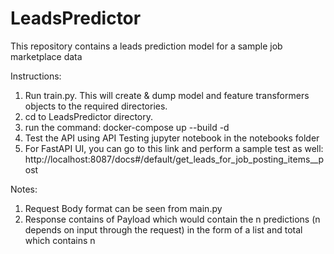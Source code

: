 # LeadsPredictor
This repository contains a leads prediction model for a sample job marketplace data 

Instructions:

1. Run train.py. This will create & dump model and feature transformers objects to the required directories.
2. cd to LeadsPredictor directory.
3. run the command: docker-compose up --build -d
4. Test the API using API Testing jupyter notebook in the notebooks folder
5. For FastAPI UI, you can go to this link and perform a sample test as well: http://localhost:8087/docs#/default/get_leads_for_job_posting_items__post

Notes:
1. Request Body format can be seen from main.py
2. Response contains of Payload which would contain the n predictions (n depends on input through the request) in the form of a list and total which contains n

